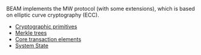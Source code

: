 BEAM implements the MW protocol (with some extensions), which is based on elliptic curve cryptography (ECC).

* [Cryptographic primitives](https://github.com/beam-mw/beam/wiki/Cryptographic-primitives)
* [Merkle trees](https://github.com/beam-mw/beam/wiki/Merkle-trees)
* [Core transaction elements](https://github.com/beam-mw/beam/wiki/Core-transaction-elements)
* [System State](https://github.com/beam-mw/beam/wiki/System-state,-header,-block)
